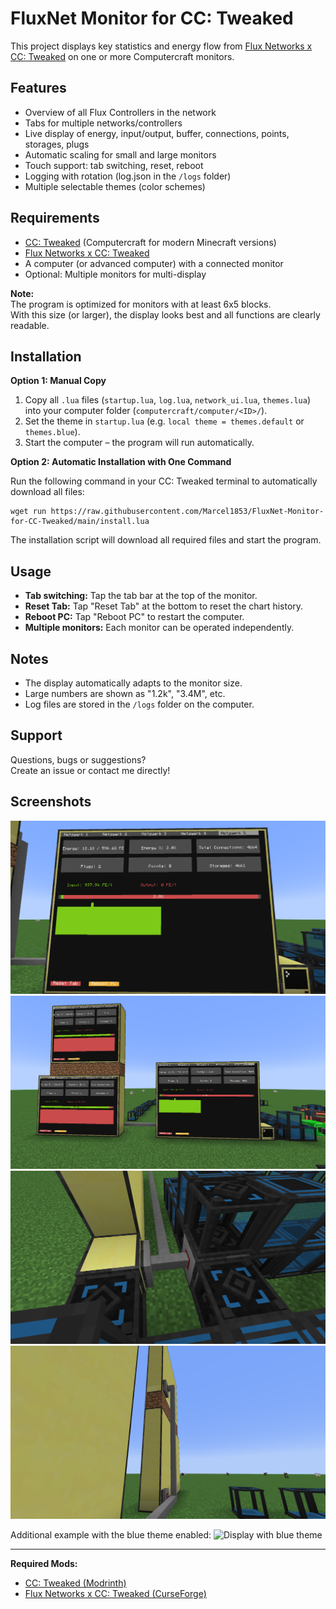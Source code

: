 # FluxNet Monitor for CC: Tweaked

This project displays key statistics and energy flow from [Flux Networks x CC: Tweaked](https://www.curseforge.com/minecraft/mc-mods/flux-network-x-cc-tweaked) on one or more Computercraft monitors.

## Features

- Overview of all Flux Controllers in the network
- Tabs for multiple networks/controllers
- Live display of energy, input/output, buffer, connections, points, storages, plugs
- Automatic scaling for small and large monitors
- Touch support: tab switching, reset, reboot
- Logging with rotation (log.json in the `/logs` folder)
- Multiple selectable themes (color schemes)

## Requirements

- [CC: Tweaked](https://modrinth.com/mod/cc-tweaked) (Computercraft for modern Minecraft versions)
- [Flux Networks x CC: Tweaked](https://www.curseforge.com/minecraft/mc-mods/flux-network-x-cc-tweaked)
- A computer (or advanced computer) with a connected monitor
- Optional: Multiple monitors for multi-display

**Note:**  
The program is optimized for monitors with at least 6x5 blocks.  
With this size (or larger), the display looks best and all functions are clearly readable.

## Installation

**Option 1: Manual Copy**

1. Copy all `.lua` files (`startup.lua`, `log.lua`, `network_ui.lua`, `themes.lua`) into your computer folder (`computercraft/computer/<ID>/`).
2. Set the theme in `startup.lua` (e.g. `local theme = themes.default` or `themes.blue`).
3. Start the computer – the program will run automatically.

**Option 2: Automatic Installation with One Command**

Run the following command in your CC: Tweaked terminal to automatically download all files:

```
wget run https://raw.githubusercontent.com/Marcel1853/FluxNet-Monitor-for-CC-Tweaked/main/install.lua
```

The installation script will download all required files and start the program.

## Usage

- **Tab switching:** Tap the tab bar at the top of the monitor.
- **Reset Tab:** Tap "Reset Tab" at the bottom to reset the chart history.
- **Reboot PC:** Tap "Reboot PC" to restart the computer.
- **Multiple monitors:** Each monitor can be operated independently.

## Notes

- The display automatically adapts to the monitor size.
- Large numbers are shown as "1.2k", "3.4M", etc.
- Log files are stored in the `/logs` folder on the computer.

## Support

Questions, bugs or suggestions?  
Create an issue or contact me directly!

## Screenshots

![Monitor display with tab and chart](img/monitor.png)
![Multiple monitors and networks](img/monitore.png)
![FluxNet wiring and controllers](img/connecte_conkollers.png)
![Side view: monitor and cable](img/connected_monitors.png)

Additional example with the blue theme enabled:
![Display with blue theme](img/blue_theme_example.png)

---

**Required Mods:**
- [CC: Tweaked (Modrinth)](https://modrinth.com/mod/cc-tweaked)
- [Flux Networks x CC: Tweaked (CurseForge)](https://www.curseforge.com/minecraft/mc-mods/flux-network-x-cc-tweaked)